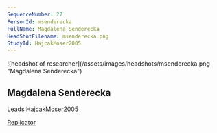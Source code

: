 ```yaml
---
SequenceNumber: 27
PersonId: msenderecka
FullName: Magdalena Senderecka
HeadShotFilename: msenderecka.png
StudyId: HajcakMoser2005
---
```

<a name="msenderecka">
![headshot of researcher](/assets/images/headshots/msenderecka.png "Magdalena Senderecka")

## Magdalena Senderecka



Leads [HajcakMoser2005](/replications/#HajcakMoser2005)



[Replicator]("replicator")